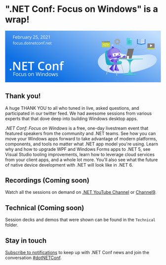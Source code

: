 # ".NET Conf: Focus on Windows" is a wrap!
[![](Creative/Windows-550x182.png)](https://focus.dotnetconf.net)

## Thank you!

A huge THANK YOU to all who tuned in live, asked questions, and participated in our twitter feed. We had awesome sessions from various experts that that dove deep into building Windows desktop apps. 

*.NET Conf: Focus on Windows* is a free, one-day livestream event that featured speakers from the community and .NET teams. See how you can move your Windows apps forward to take advantage of modern platforms, components, and tools no matter what .NET app model you're using. Learn why and how to upgrade WPF and Windows Forms apps to .NET 5, see Visual Studio tooling improvements, learn how to leverage cloud services from your client apps, and a whole lot more. You'll also see what the future of native device development with .NET will look like in .NET 6.

## Recordings (Coming soon)
Watch all the sessions on demand on [.NET YouTube Channel](https://www.youtube.com/dotnet) or [Channel9](https://channel9.msdn.com/Events/dotnetConf/Focus-on-Windows).

## Technical (Coming soon)
Session decks and demos that were shown can be found in the `Technical` folder. 

## Stay in touch
[Subscribe to notifications](http://eepurl.com/gvEhgX) to keep up with .NET Conf news and join the conversation [#dotNETConf](https://twitter.com/search?q=%23dotnetconf).
